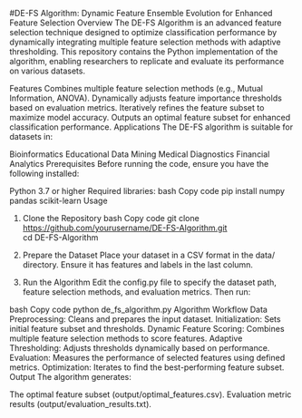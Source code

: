 #DE-FS Algorithm: Dynamic Feature Ensemble Evolution for Enhanced Feature Selection
Overview
The DE-FS Algorithm is an advanced feature selection technique designed to optimize classification performance by dynamically integrating multiple feature selection methods with adaptive thresholding. This repository contains the Python implementation of the algorithm, enabling researchers to replicate and evaluate its performance on various datasets.

Features
Combines multiple feature selection methods (e.g., Mutual Information, ANOVA).
Dynamically adjusts feature importance thresholds based on evaluation metrics.
Iteratively refines the feature subset to maximize model accuracy.
Outputs an optimal feature subset for enhanced classification performance.
Applications
The DE-FS algorithm is suitable for datasets in:

Bioinformatics
Educational Data Mining
Medical Diagnostics
Financial Analytics
Prerequisites
Before running the code, ensure you have the following installed:

Python 3.7 or higher
Required libraries:
bash
Copy code
pip install numpy pandas scikit-learn
Usage
1. Clone the Repository
bash
Copy code
git clone https://github.com/yourusername/DE-FS-Algorithm.git  
cd DE-FS-Algorithm
2. Prepare the Dataset
Place your dataset in a CSV format in the data/ directory. Ensure it has features and labels in the last column.

3. Run the Algorithm
Edit the config.py file to specify the dataset path, feature selection methods, and evaluation metrics. Then run:

bash
Copy code
python de_fs_algorithm.py
Algorithm Workflow
Data Preprocessing: Cleans and prepares the input dataset.
Initialization: Sets initial feature subset and thresholds.
Dynamic Feature Scoring: Combines multiple feature selection methods to score features.
Adaptive Thresholding: Adjusts thresholds dynamically based on performance.
Evaluation: Measures the performance of selected features using defined metrics.
Optimization: Iterates to find the best-performing feature subset.
Output
The algorithm generates:

The optimal feature subset (output/optimal_features.csv).
Evaluation metric results (output/evaluation_results.txt).
